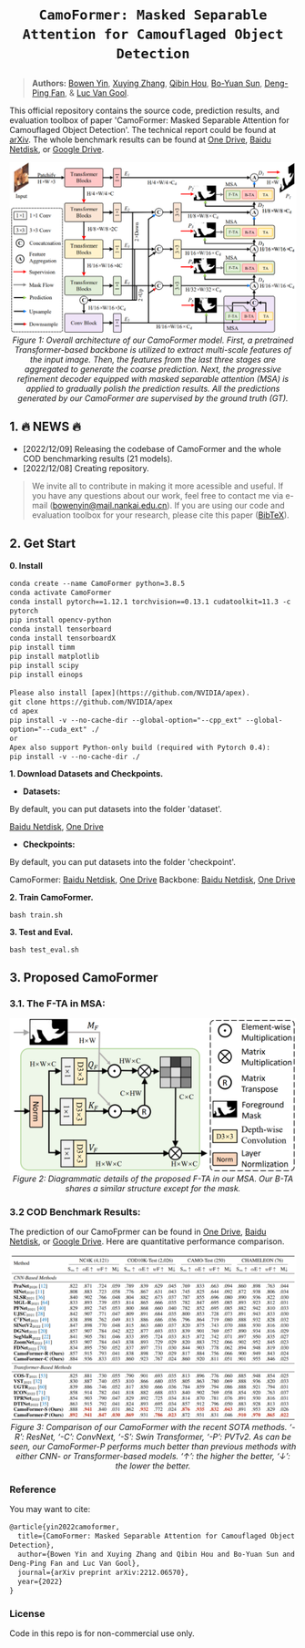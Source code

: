 # <p align=center>`CamoFormer: Masked Separable Attention for Camouflaged Object Detection`</p>

> **Authors:**
> [Bowen Yin](http://yinbowen-chn.github.io/),
> [Xuying Zhang](),
> [Qibin Hou](),
> [Bo-Yuan Sun](),
> [Deng-Ping Fan](https://dengpingfan.github.io/), &
> [Luc Van Gool](https://ee.ethz.ch/the-department/faculty/professors/person-detail.OTAyMzM=.TGlzdC80MTEsMTA1ODA0MjU5.html).

This official repository contains the source code, prediction results, and evaluation toolbox of paper 'CamoFormer: Masked Separable Attention for Camouflaged Object Detection'. The technical report could be found at [arXiv](https://arxiv.org/abs/2212.06570). 
The whole benchmark results can be found at [One Drive](https://mailnankaieducn-my.sharepoint.com/:f:/g/personal/bowenyin_mail_nankai_edu_cn/EmB36EZb_fdMvWGgKx2EalgBuQnj8AFifyR-ip7Jtkfwqg?e=nu6DJz), [Baidu Netdisk](https://pan.baidu.com/s/1k5CxYzcgizzJ4sRdAxBNlA?pwd=srtf), or [Google Drive](https://drive.google.com/drive/folders/1gsCeYtS9cwsMpTHQzkx81n4jsRK4LYdf?usp=sharing).

<p align="center">
    <img src="figs/CamoFormer.png" width="600"  width="1200"/> <br />
    <em> 
    Figure 1: Overall architecture of our CamoFormer model. First, a pretrained Transformer-based backbone is utilized to extract multi-scale features of the input image. Then, the features from the last three stages are aggregated to generate the coarse prediction. Next, the
progressive refinement decoder equipped with masked separable attention (MSA) is applied to gradually polish the prediction results. All
the predictions generated by our CamoFormer are supervised by the ground truth (GT).
    </em>
</p>




## 1. :fire: NEWS :fire:

- [2022/12/09] Releasing the codebase of CamoFormer and the whole COD benchmarking results (21 models).
- [2022/12/08] Creating repository.

> We invite all to contribute in making it more acessible and useful. If you have any questions about our work, feel free to contact me via e-mail (bowenyin@mail.nankai.edu.cn). If you are using our code and evaluation toolbox for your research, please cite this paper ([BibTeX]()).

## 2. Get Start

**0. Install**

```
conda create --name CamoFormer python=3.8.5
conda activate CamoFormer
conda install pytorch==1.12.1 torchvision==0.13.1 cudatoolkit=11.3 -c pytorch
pip install opencv-python
conda install tensorboard
conda install tensorboardX
pip install timm
pip install matplotlib
pip install scipy
pip install einops

Please also install [apex](https://github.com/NVIDIA/apex).
git clone https://github.com/NVIDIA/apex
cd apex
pip install -v --no-cache-dir --global-option="--cpp_ext" --global-option="--cuda_ext" ./
or
Apex also support Python-only build (required with Pytorch 0.4):
pip install -v --no-cache-dir ./
```


**1. Download Datasets and Checkpoints.**

- **Datasets:** 

By default, you can put datasets into the folder 'dataset'.

[Baidu Netdisk](https://pan.baidu.com/s/1Tcvt0IJYdKSYAb_BD5QrTg?pwd=2gf4),
[One Drive](https://mailnankaieducn-my.sharepoint.com/:f:/g/personal/bowenyin_mail_nankai_edu_cn/EuSpxg1R9l1OmSkOqlUpMCcBvOE-JgtaeJVZfwwKOEjJhQ?e=sCWZE9)

- **Checkpoints:** 

By default, you can put datasets into the folder 'checkpoint'.

CamoFormer: [Baidu Netdisk](https://pan.baidu.com/s/1QyE_HkxCp9vWlhnJAx20dQ?pwd=f4bp), [One Drive](https://mailnankaieducn-my.sharepoint.com/:f:/g/personal/bowenyin_mail_nankai_edu_cn/Eg2fWTz1pjFBiJfAdj1XqGQBbQ2pOjpNq0AbIjseadTgSA?e=BFvBkU)
Backbone: [Baidu Netdisk](https://pan.baidu.com/s/1E10fb4_Gr08_6LV6AdyhSg?pwd=pgdk),  [One Drive](https://mailnankaieducn-my.sharepoint.com/:f:/g/personal/bowenyin_mail_nankai_edu_cn/Et3EzPUD2GJOn1YafL1NDDYBXwWtdsLd3EZCVua-mVSdhw?e=7XoXoR)

**2. Train CamoFormer.**
```
bash train.sh
```

**3. Test and Eval.**
```
bash test_eval.sh
```


## 3. Proposed CamoFormer

### 3.1. The F-TA in MSA:


<p align="center">
    <img src="figs/F-TA.png"  width="600"  width="1200"/> <br />
    <em> 
    Figure 2: Diagrammatic details of the proposed F-TA in our MSA. Our B-TA shares a similar structure except for the mask.
    </em>
</p>


### 3.2 COD Benchmark Results:

The prediction of our CamoFprmer can be found in [One Drive](https://mailnankaieducn-my.sharepoint.com/:f:/g/personal/bowenyin_mail_nankai_edu_cn/EmB36EZb_fdMvWGgKx2EalgBuQnj8AFifyR-ip7Jtkfwqg?e=nu6DJz), [Baidu Netdisk](https://pan.baidu.com/s/1k5CxYzcgizzJ4sRdAxBNlA?pwd=srtf), or [Google Drive](https://drive.google.com/drive/folders/1gsCeYtS9cwsMpTHQzkx81n4jsRK4LYdf?usp=sharing). Here are quantitative performance comparison.

<p align="center">
    <img src="figs/Performance.png" width="600"  width="1200"/> <br />
    <em> 
    Figure 3: Comparison of our CamoFormer with the recent SOTA methods. ‘-R’: ResNet, ‘-C’: ConvNext, ‘-S’: Swin Transformer, ‘-P’: PVTv2. As can be seen, our CamoFormer-P performs much better than previous methods with either CNN- or
Transformer-based models. ‘↑’: the higher the better, ‘↓’: the lower the better.
    </em>

</p>

### Reference
You may want to cite:
```
@article{yin2022camoformer,
  title={CamoFormer: Masked Separable Attention for Camouflaged Object Detection},
  author={Bowen Yin and Xuying Zhang and Qibin Hou and Bo-Yuan Sun and Deng-Ping Fan and Luc Van Gool},
  journal={arXiv preprint arXiv:2212.06570},
  year={2022}
}
```

### License

Code in this repo is for non-commercial use only.






